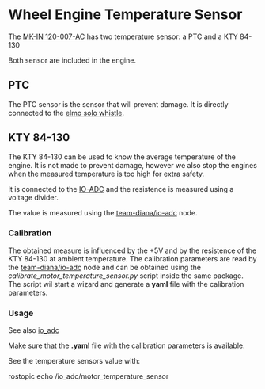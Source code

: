 # Wheel Engine Temperature Sensor

The [MK-IN 120-007-AC](wheel_engine.md) has two temperature sensor: a PTC and a KTY 84-130

Both sensor are included in the engine.

## PTC

The PTC sensor is the sensor that will prevent damage. It is directly connected to the [elmo solo whistle](elmo_solo_whistle.md).

## KTY 84-130

The KTY 84-130 can be used to know the average temperature of the engine. It is not made to prevent damage, however we also
stop the engines when the measured temperature is too high for extra safety.

It is connected to the [IO-ADC](./io_adb_pcb.md) and the resistence is measured using a voltage divider.

The value is measured using the [team-diana/io-adc](https://github.com/team-diana/io-adc) node.

### Calibration

The obtained measure is influenced by the +5V and by the resistence of the KTY 84-130 at ambient temperature.
The calibration parameters are read by the [team-diana/io-adc](https://github.com/team-diana/io-adc) node and can be obtained using the *calibrate_motor_temperature_sensor.py* script inside the same package. The script wil start a wizard and generate a **yaml** file with the calibration parameters.

### Usage

See also [io_adc](io_adc.md)

Make sure that the **.yaml** file with the calibration parameters is available.

See the temperature sensors value with:

rostopic echo /io_adc/motor_temperature_sensor

